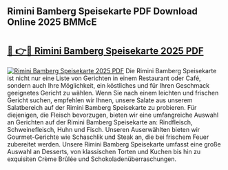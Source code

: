 ## Rimini Bamberg Speisekarte PDF Download Online 2025 BMMcE

# <h2><a href="http://gc5zwl.nevu.top/?p=Rimini+Bamberg+Speisekarte">🔗 👉🔴 Rimini Bamberg Speisekarte 2025 PDF</a></h2>

[![Rimini Bamberg Speisekarte 2025 PDF](https://i.imgur.com/dBaPXMq.png)](http://gc5zwl.nevu.top/?p=Rimini+Bamberg+Speisekarte)
Die Rimini Bamberg Speisekarte ist nicht nur eine Liste von Gerichten in einem Restaurant oder Café, sondern auch Ihre Möglichkeit, ein köstliches und für Ihren Geschmack geeignetes Gericht zu wählen. Wenn Sie nach einem leichten und frischen Gericht suchen, empfehlen wir Ihnen, unsere Salate aus unserem Salatbereich auf der Rimini Bamberg Speisekarte zu probieren. Für diejenigen, die Fleisch bevorzugen, bieten wir eine umfangreiche Auswahl an Gerichten auf der Rimini Bamberg Speisekarte an: Rindfleisch, Schweinefleisch, Huhn und Fisch. Unseren Auserwählten bieten wir Gourmet-Gerichte wie Schaschlik und Steak an, die bei frischem Feuer zubereitet werden. Unsere Rimini Bamberg Speisekarte umfasst eine große Auswahl an Desserts, von klassischen Torten und Kuchen bis hin zu exquisiten Crème Brûlée und Schokoladenüberraschungen.
